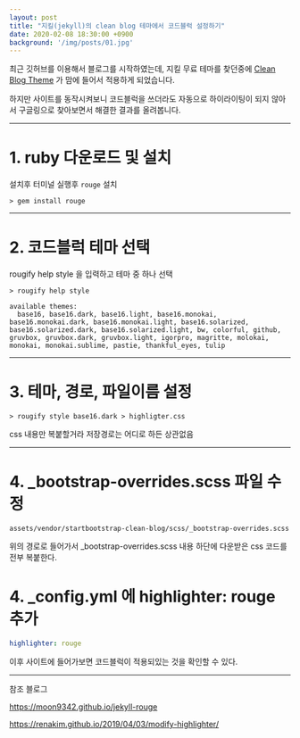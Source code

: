 ```yaml
---
layout: post
title: "지킬(jekyll)의 clean blog 테마에서 코드블럭 설정하기"
date: 2020-02-08 18:30:00 +0900
background: '/img/posts/01.jpg'
---
```


최근 깃허브를 이용해서 블로그를 시작하였는데, 지킬 무료 테마를 찾던중에 [Clean Blog Theme](http://jekyllthemes.org/themes/clean-blog/) 가 맘에 들어서 적용하게 되었습니다.

하지만 사이트를 동작시켜보니 코드블럭을 쓰더라도 자동으로 하이라이팅이 되지 않아서 구글링으로 찾아보면서 해결한 결과를 올려봅니다.

***
# 1. ruby 다운로드 및 설치
설치후 터미널 실행후 `rouge` 설치
```
> gem install rouge
```

***

# 2. 코드블럭 테마 선택
rougify help style 을 입력하고 테마 중 하나 선택
```
> rougify help style

available themes:
  base16, base16.dark, base16.light, base16.monokai, base16.monokai.dark, base16.monokai.light, base16.solarized, base16.solarized.dark, base16.solarized.light, bw, colorful, github, gruvbox, gruvbox.dark, gruvbox.light, igorpro, magritte, molokai, monokai, monokai.sublime, pastie, thankful_eyes, tulip
```

***

# 3. 테마, 경로, 파일이름 설정
```
> rougify style base16.dark > highligter.css
```
css 내용만 복붙할거라 저장경로는 어디로 하든 상관없음

***

# 4. _bootstrap-overrides.scss 파일 수정
`assets/vendor/startbootstrap-clean-blog/scss/_bootstrap-overrides.scss`

위의 경로로 들어가서 _bootstrap-overrides.scss 내용 하단에 다운받은 css 코드를 전부 복붙한다.

# 4. _config.yml 에 highlighter: rouge 추가
```yml
highlighter: rouge
```
이후 사이트에 들어가보면 코드블럭이 적용되있는 것을 확인할 수 있다.


***

참조 블로그

https://moon9342.github.io/jekyll-rouge

https://renakim.github.io/2019/04/03/modify-highlighter/